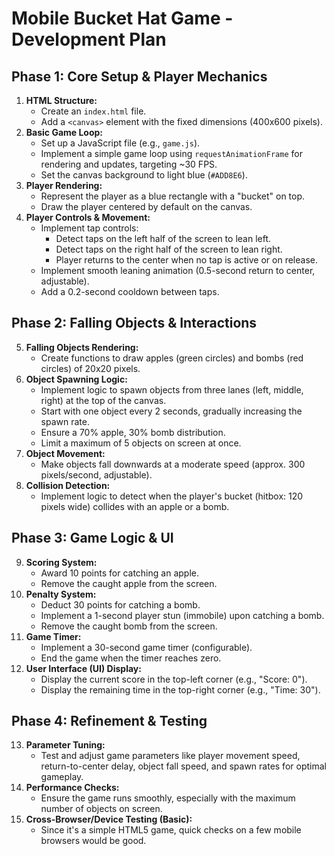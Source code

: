 # Mobile Bucket Hat Game - Development Plan

## Phase 1: Core Setup & Player Mechanics
1.  **HTML Structure:**
    *   Create an `index.html` file.
    *   Add a `<canvas>` element with the fixed dimensions (400x600 pixels).
2.  **Basic Game Loop:**
    *   Set up a JavaScript file (e.g., `game.js`).
    *   Implement a simple game loop using `requestAnimationFrame` for rendering and updates, targeting ~30 FPS.
    *   Set the canvas background to light blue (`#ADD8E6`).
3.  **Player Rendering:**
    *   Represent the player as a blue rectangle with a "bucket" on top.
    *   Draw the player centered by default on the canvas.
4.  **Player Controls & Movement:**
    *   Implement tap controls:
        *   Detect taps on the left half of the screen to lean left.
        *   Detect taps on the right half of the screen to lean right.
        *   Player returns to the center when no tap is active or on release.
    *   Implement smooth leaning animation (0.5-second return to center, adjustable).
    *   Add a 0.2-second cooldown between taps.

## Phase 2: Falling Objects & Interactions
5.  **Falling Objects Rendering:**
    *   Create functions to draw apples (green circles) and bombs (red circles) of 20x20 pixels.
6.  **Object Spawning Logic:**
    *   Implement logic to spawn objects from three lanes (left, middle, right) at the top of the canvas.
    *   Start with one object every 2 seconds, gradually increasing the spawn rate.
    *   Ensure a 70% apple, 30% bomb distribution.
    *   Limit a maximum of 5 objects on screen at once.
7.  **Object Movement:**
    *   Make objects fall downwards at a moderate speed (approx. 300 pixels/second, adjustable).
8.  **Collision Detection:**
    *   Implement logic to detect when the player's bucket (hitbox: 120 pixels wide) collides with an apple or a bomb.

## Phase 3: Game Logic & UI
9.  **Scoring System:**
    *   Award 10 points for catching an apple.
    *   Remove the caught apple from the screen.
10. **Penalty System:**
    *   Deduct 30 points for catching a bomb.
    *   Implement a 1-second player stun (immobile) upon catching a bomb.
    *   Remove the caught bomb from the screen.
11. **Game Timer:**
    *   Implement a 30-second game timer (configurable).
    *   End the game when the timer reaches zero.
12. **User Interface (UI) Display:**
    *   Display the current score in the top-left corner (e.g., "Score: 0").
    *   Display the remaining time in the top-right corner (e.g., "Time: 30").

## Phase 4: Refinement & Testing
13. **Parameter Tuning:**
    *   Test and adjust game parameters like player movement speed, return-to-center delay, object fall speed, and spawn rates for optimal gameplay.
14. **Performance Checks:**
    *   Ensure the game runs smoothly, especially with the maximum number of objects on screen.
15. **Cross-Browser/Device Testing (Basic):**
    *   Since it's a simple HTML5 game, quick checks on a few mobile browsers would be good. 